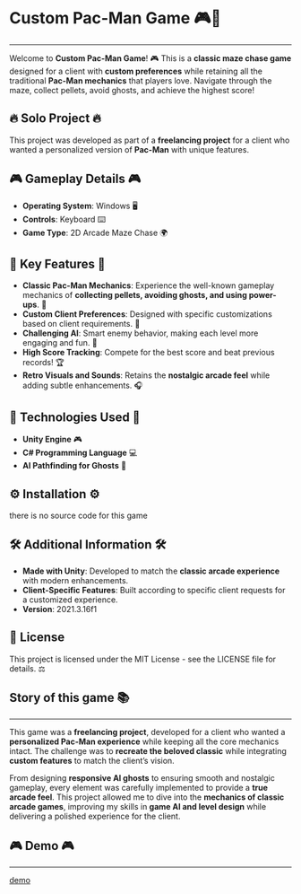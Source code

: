 # Custom Pac-Man Game 🎮👀
--------------------------
Welcome to **Custom Pac-Man Game**! 🎮 This is a **classic maze chase game** designed for a client with **custom preferences** while retaining all the traditional **Pac-Man mechanics** that players love. Navigate through the maze, collect pellets, avoid ghosts, and achieve the highest score!

## 🔥 Solo Project 🔥
This project was developed as part of a **freelancing project** for a client who wanted a personalized version of **Pac-Man** with unique features.

## 🎮 Gameplay Details 🎮

- **Operating System**: Windows 🖥️
- **Controls**: Keyboard ⌨️
- **Game Type**: 2D Arcade Maze Chase 🌍

## 🌟 Key Features 🌟

- **Classic Pac-Man Mechanics**: Experience the well-known gameplay mechanics of **collecting pellets, avoiding ghosts, and using power-ups**. 🌿
- **Custom Client Preferences**: Designed with specific customizations based on client requirements. 🔧
- **Challenging AI**: Smart enemy behavior, making each level more engaging and fun. 👻
- **High Score Tracking**: Compete for the best score and beat previous records! 🏆
- **Retro Visuals and Sounds**: Retains the **nostalgic arcade feel** while adding subtle enhancements. 🎧

## 🔧 Technologies Used 🔧

- **Unity Engine** 🎮
- **C# Programming Language** 💻
- **AI Pathfinding for Ghosts** 🔄

## ⚙️ Installation ⚙️

there is no source code for this game

## 🛠️ Additional Information 🛠️

- **Made with Unity**: Developed to match the **classic arcade experience** with modern enhancements.
- **Client-Specific Features**: Built according to specific client requests for a customized experience.
- **Version**: 2021.3.16f1

## 📜 License

This project is licensed under the MIT License - see the LICENSE file for details. ⚖️

## Story of this game 📚
--------------------------

This game was a **freelancing project**, developed for a client who wanted a **personalized Pac-Man experience** while keeping all the core mechanics intact. The challenge was to **recreate the beloved classic** while integrating **custom features** to match the client’s vision.

From designing **responsive AI ghosts** to ensuring smooth and nostalgic gameplay, every element was carefully implemented to provide a **true arcade feel**. This project allowed me to dive into the **mechanics of classic arcade games**, improving my skills in **game AI and level design** while delivering a polished experience for the client. 

## 🎮 Demo 🎮
--------------------------

[demo](https://abo-7mood.itch.io/pacman)

